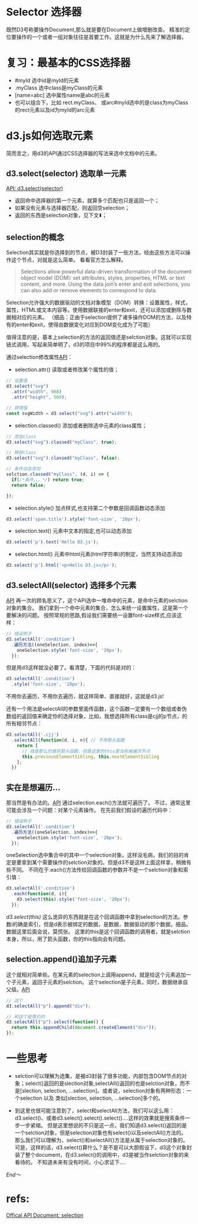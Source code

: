 # Selector 选择器
既然D3号称要操作Document,那么就是要在Document上做增删改查。
精准的定位要操作的一个或者一组对象往往是首要工作。这就是为什么先来了解选择器。

# 复习：最基本的CSS选择器

* #myId   选中id是myId的元素
* .myClass  选中class是myClass的元素
* [name=abc]  选中属性name是abc的元素
* 也可以组合下，比如 rect.myClass、 或arc#myId选中的是class为myClass的rect元素以及id为myId的arc元素

# d3.js如何选取元素
简而言之，用d3的API通过CSS选择器的写法来选中文档中的元素。

## d3.select(selector) 选取单一元素
[API: d3.select(selector)](https://github.com/d3/d3-selection/blob/master/README.md#select)

* 返回命中选择器的第一个元素，就算多个匹配也只是返回一个；
* 如果没有元素与选择器匹配，则返回空selection；
* 返回的东西是selection对象，见下文⬇️；

## selection的概念

Selection其实就是你选择到的节点，被D3封装了一些方法，经由这些方法可以操作这个节点，对就是这么简单。
看看官方怎么解释。

>Selections allow powerful data-driven transformation of the document object model (DOM): set attributes, styles, properties, HTML or text content, and more. Using the data join’s enter and exit selections, you can also add or remove elements to correspond to data.

Selection允许强大的数据驱动的文档对象模型（DOM）转换：设置属性，样式，属性，HTML或文本内容等。使用数据联接的enter和exit，还可以添加或删除与数据相对应的元素。
（细品：正由于selection提供了诸多操作DOM的方法，以及特有的enter和exit，使得由数据变化对应到DOM变化成为了可能）

值得注意的是，基本上selection的方法的返回值还是selction对象。这就可以实现链式调用，写起来简单明了，d3的项目中99%的程序都是这么用的。

通过selection修改属性[API](https://github.com/d3/d3-selection/blob/master/README.md#modifying-elements)：
* selection.attr() 读取或者修改某个属性的值；

```js
// 设置值
d3.select("svg")
  .attr("width", 960)
  .attr("height", 500);

// 获得值
const svgWidth = d3.select("svg").attr("width");

```
* selection.classed() 添加或者删除选中元素的class属性；
```js
// 添加class
d3.select("svg").classed("myClass", true);

// 移除class
d3.select("svg").classed("myClass", false);

// 条件动态添加
selction.classed("myClass", (d, i) => {
  if(/*条件。。。*/) return true;
  return false;

});

```
* selection.style()  加点样式,也支持第二个参数是回调函数动态添加
```js
d3.select('span.title').style('font-size', '20px');

```

* selection.text()  元素中文本的指定,也可以动态添加
```js
d3.select('p').text('Hello D3.js');

```

* selection.html()  元素中html元素(html字符串)的制定，当然支持动态添加
```js
d3.select('p').html('<p>Hello D3.js</p>');

```

## d3.selectAll(selector) 选择多个元素
[API](https://github.com/d3/d3-selection/blob/master/README.md#selection_selectAll)
再一次的顾名思义了，这个API选中一堆命中的元素，是命中元素的selction对象的集合。
我们拿到一个命中元素的集合，怎么来统一设置属性，这是第一个要解决的问题。
按照常规的思路,假设我们需要统一设置font-size样式,应该这样：
```js
// 错误例子
d3.selectAll('.condition')
  .遍历方法((oneSelection, index)=>{
    oneSelection.style('font-size', '20px');
  });
```
但是用d3这样就没必要了。看清楚，下面的代码是对的：
```js
d3.selectAll('.condition')
  .style('font-size', '20px');

```
不用你去遍历，不用你去遍历，就这样简单、直接就好，这就是d3.js!

还有一个用法是selectAll的参数里面传函数，这个函数一定要有一个数组或者伪数组的返回值来确定你的选择对象，比如，我想选择所有class是cjj的p节点，的所有相邻节点：
```js
d3.selectAll('.cjj')
  .selectAll(function(d, i, n){ // 不用箭头函数
    return [
      // 我是那么的喜欢箭头函数，但是这里的this是当前被遍历节点
      this.previousElementSibling, this.nextElementSibling
    ];
  })

```

## 实在是想遍历...
那当然是有办法的。[API](https://github.com/d3/d3-selection/blob/master/README.md#selection_each)
通过selection.each()方法就可遍历了。
不过，通常这里可能会涉及一个问题：对某个元素操作。
在先前我们假设的遍历代码中：
```js
// 错误例子
d3.selectAll('.condition')
  .遍历方法((oneSelection, index)=>{
    oneSelection.style('font-size', '20px');
  });
```
oneSelection选中集合中的其中一个selection对象。这样没毛病，我们的目的肯定是要拿到某个需要操作的selction对象的。但是d3不是这样上面这样拿，稍微有些不同。
不同在于.each()方法传给回调函数的参数并不是一个selction对象和索引值：
```js
d3.selectAll('.condition')
  .each(function(d, i){
    d3.select(this).style('font-size', '20px');
  });

```
*d3.select(this)* 这么诡异的东西就是在这个回调函数中拿到selection的方法。参数i的确是索引，但是d表示被绑定的数据，是数据，数据驱动的那个数据，细品。数据这里后面会说，莫慌张。
这里的this是这个回调函数的调用者，就是selction本身，所以，用了箭头函数，你的this指向会有问题。

## selection.append()追加子元素
这个就相对简单些。在某元素的selection上调用append，就是给这个元素追加一个子元素，返回子元素的selction。
这个selection是子元素，同时，数据继承自父级。[API](https://github.com/d3/d3-selection/blob/master/README.md#selection_append)

```js
// 这个
d3.selectAll("p").append("div");

// 和这个是等价的
d3.selectAll("p").select(function() {
  return this.appendChild(document.createElement("div"));
});
```

# 一些思考

* selction可以理解为选集，是被d3封装了很多功能，内部包含DOM节点的对象；select()返回的是slection对象,selectAll()返回的也是selction对象，而不是[slection, selection, ...selection]。或者说，selection对象有两种形态：一个selection 以及 类似[slection, selection, ...selection]多个的。

* 到这里也很可能注意到了，select和selectAll方法，我们可以这么用：d3.select()、或者d3.select().select().select()....这样的效果就是搜索条件一步一步紧缩。
但是这里想说的不只是这一点，我们知道d3.select()返回的是一个selction对象，但是selection对象也有select()以及selectAll()方法的。
那么我们可以理解为，select()和selectAll()方法是从属于selection对象的。
可是，这样的话，d3.select()算什么？是不是可以大胆假设下，d3这个对象封装了整个document，在d3.select()的调用中，d3是被当作selction对象的来看待的。
不知道未来有没有时间，小心求证下....

*End～*

# refs:
[Offical API Document: selection](https://github.com/d3/d3-selection/blob/master/README.md#select)